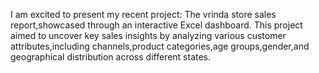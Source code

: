 I am excited to present my recent project: The vrinda store sales report,showcased through an interactive Excel dashboard. This project aimed to uncover key sales insights by analyzing various customer attributes,including channels,product categories,age groups,gender,and geographical distribution across different states.
